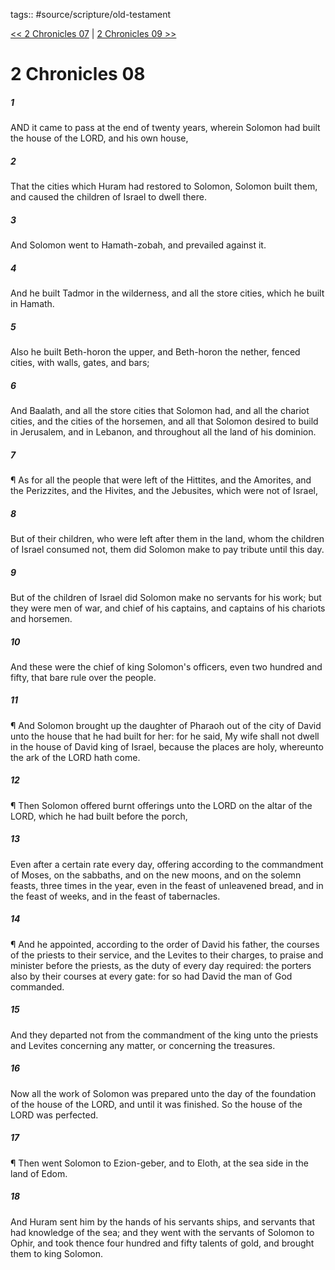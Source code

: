 tags:: #source/scripture/old-testament

[<< 2 Chronicles 07](old-testament/14_2_Chronicles/2_Chronicles_07.md) | [2 Chronicles 09 >>](old-testament/14_2_Chronicles/2_Chronicles_09.md)

# 2 Chronicles 08

##### 1

AND it came to pass at the end of twenty years, wherein Solomon had built the house of the LORD, and his own house,

##### 2

That the cities which Huram had restored to Solomon, Solomon built them, and caused the children of Israel to dwell there.

##### 3

And Solomon went to Hamath-zobah, and prevailed against it.

##### 4

And he built Tadmor in the wilderness, and all the store cities, which he built in Hamath.

##### 5

Also he built Beth-horon the upper, and Beth-horon the nether, fenced cities, with walls, gates, and bars;

##### 6

And Baalath, and all the store cities that Solomon had, and all the chariot cities, and the cities of the horsemen, and all that Solomon desired to build in Jerusalem, and in Lebanon, and throughout all the land of his dominion.

##### 7

¶ As for all the people that were left of the Hittites, and the Amorites, and the Perizzites, and the Hivites, and the Jebusites, which were not of Israel,

##### 8

But of their children, who were left after them in the land, whom the children of Israel consumed not, them did Solomon make to pay tribute until this day.

##### 9

But of the children of Israel did Solomon make no servants for his work; but they were men of war, and chief of his captains, and captains of his chariots and horsemen.

##### 10

And these were the chief of king Solomon's officers, even two hundred and fifty, that bare rule over the people.

##### 11

¶ And Solomon brought up the daughter of Pharaoh out of the city of David unto the house that he had built for her: for he said, My wife shall not dwell in the house of David king of Israel, because the places are holy, whereunto the ark of the LORD hath come.

##### 12

¶ Then Solomon offered burnt offerings unto the LORD on the altar of the LORD, which he had built before the porch,

##### 13

Even after a certain rate every day, offering according to the commandment of Moses, on the sabbaths, and on the new moons, and on the solemn feasts, three times in the year, even in the feast of unleavened bread, and in the feast of weeks, and in the feast of tabernacles.

##### 14

¶ And he appointed, according to the order of David his father, the courses of the priests to their service, and the Levites to their charges, to praise and minister before the priests, as the duty of every day required: the porters also by their courses at every gate: for so had David the man of God commanded.

##### 15

And they departed not from the commandment of the king unto the priests and Levites concerning any matter, or concerning the treasures.

##### 16

Now all the work of Solomon was prepared unto the day of the foundation of the house of the LORD, and until it was finished. So the house of the LORD was perfected.

##### 17

¶ Then went Solomon to Ezion-geber, and to Eloth, at the sea side in the land of Edom.

##### 18

And Huram sent him by the hands of his servants ships, and servants that had knowledge of the sea; and they went with the servants of Solomon to Ophir, and took thence four hundred and fifty talents of gold, and brought them to king Solomon.
